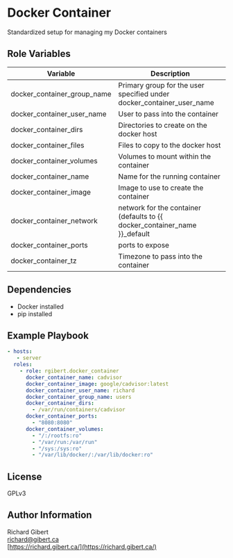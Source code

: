 # Docker Container

Standardized setup for managing my Docker containers

## Role Variables

| Variable | Description |
|----------|-------------|
| docker_container_group_name | Primary group for the user specified under docker_container_user_name |
| docker_container_user_name | User to pass into the container |
| docker_container_dirs | Directories to create on the docker host |
| docker_container_files | Files to copy to the docker host |
| docker_container_volumes | Volumes to mount within the container |
| docker_container_name | Name for the running container |
| docker_container_image | Image to use to create the container |
| docker_container_network | network for the container (defaults to {{ docker_container_name }}_default |
| docker_container_ports | ports to expose |
| docker_container_tz | Timezone to pass into the container |

## Dependencies

- Docker installed
- pip installed

## Example Playbook

```yaml
- hosts:
   - server
  roles:
    - role: rgibert.docker_container
      docker_container_name: cadvisor
      docker_container_image: google/cadvisor:latest
      docker_container_user_name: richard
      docker_container_group_name: users
      docker_container_dirs:
        - /var/run/containers/cadvisor
      docker_container_ports:
        - "8080:8080"
      docker_container_volumes:
        - "/:/rootfs:ro"
        - "/var/run:/var/run"
        - "/sys:/sys:ro"
        - "/var/lib/docker/:/var/lib/docker:ro"
```

## License

GPLv3

## Author Information

Richard Gibert\
[richard@gibert.ca](mailto:richard@gibert.ca)\
[https://richard.gibert.ca/](https://richard.gibert.ca/)